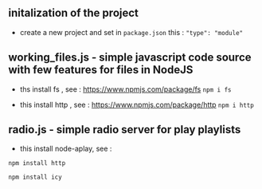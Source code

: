 ## initalization of the project 

- create a new project and set in ```package.json``` this : ```"type": "module"```

## working_files.js - simple javascript code source with few features for files in NodeJS

 - ths install fs , see : https://www.npmjs.com/package/fs
```npm i fs```

 - this install http , see : https://www.npmjs.com/package/http
```npm i http```

## radio.js - simple radio server for play playlists

- this install node-aplay, see : 

```npm install http``` 

```npm install icy```
